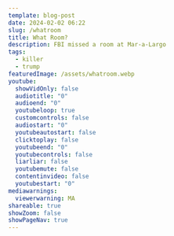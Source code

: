 ```yaml
---
template: blog-post
date: 2024-02-02 06:22
slug: /whatroom
title: What Room?
description: FBI missed a room at Mar-a-Largo
tags:
  - killer
  - trump
featuredImage: /assets/whatroom.webp
youtube:
  showVidOnly: false
  audiotitle: "0"
  audioend: "0"
  youtubeloop: true
  customcontrols: false
  audiostart: "0"
  youtubeautostart: false
  clicktoplay: false
  youtubeend: "0"
  youtubecontrols: false
  liarliar: false
  youtubemute: false
  contentinvideo: false
  youtubestart: "0"
mediawarnings:
  viewerwarning: MA
shareable: true
showZoom: false
showPageNav: true
---
```

